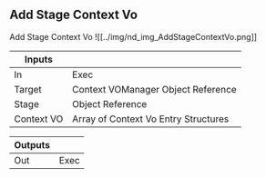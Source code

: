 ## Add Stage Context Vo
Add Stage Context Vo
![[../img/nd_img_AddStageContextVo.png]]

|Inputs||
|--|--|
| In | Exec |
| Target | Context VOManager Object Reference |
| Stage | Object Reference |
| Context VO | Array of Context Vo Entry Structures |

|Outputs||
|--|--|
| Out | Exec |
